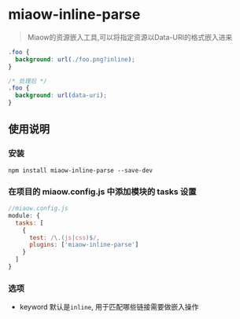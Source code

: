 # miaow-inline-parse

> Miaow的资源嵌入工具,可以将指定资源以Data-URI的格式嵌入进来


```css
.foo {
  background: url(./foo.png?inline);
}

/* 处理后 */
.foo {
  background: url(data-uri);
}
```

## 使用说明

### 安装

```
npm install miaow-inline-parse --save-dev
```

### 在项目的 miaow.config.js 中添加模块的 tasks 设置

```javascript
//miaow.config.js
module: {
  tasks: [
    {
      test: /\.(js|css)$/,
      plugins: ['miaow-inline-parse']
    }
  ]
}
```

### 选项

* keyword 默认是`inline`, 用于匹配哪些链接需要做嵌入操作

